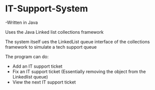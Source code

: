 # IT-Support-System

-Written in Java

Uses the Java Linked list collections framework

The system itself ues the LinkedList queue interface of the collections framework to simulate a tech support queue
 
 The program can do:
 
 - Add an IT support ticket
 - Fix an IT support ticket (Essentially removing the object from the Linkedlist queue)
 - View the next IT support ticket

